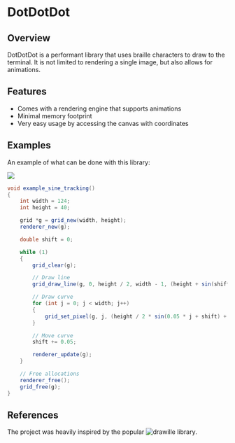 # DotDotDot
## Overview
DotDotDot is a performant library that uses braille characters to draw to the terminal.
It is not limited to rendering a single image, but also allows for animations.

## Features
- Comes with a rendering engine that supports animations
- Minimal memory footprint
- Very easy usage by accessing the canvas with coordinates

## Examples
An example of what can be done with this library:

![](https://i.imgur.com/bS5iAUP.gif)

```csharp
void example_sine_tracking()
{
    int width = 124;
    int height = 40;

    grid *g = grid_new(width, height);
    renderer_new(g);

    double shift = 0;

    while (1)
    {
        grid_clear(g);

        // Draw line
        grid_draw_line(g, 0, height / 2, width - 1, (height + sin(shift) * height) / 2);

        // Draw curve
        for (int j = 0; j < width; j++)
        {
            grid_set_pixel(g, j, (height / 2 * sin(0.05 * j + shift) + height / 2));
        }

        // Move curve
        shift += 0.05;

        renderer_update(g);
    }

    // Free allocations
    renderer_free();
    grid_free(g);
}
```

## References
The project was heavily inspired by the popular ![drawille library](https://github.com/asciimoo/drawille).